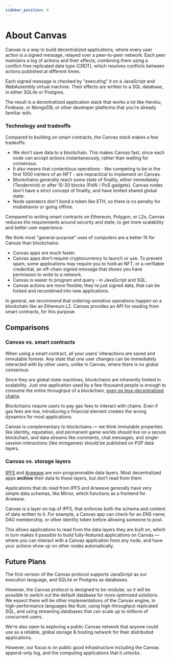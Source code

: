 ```yaml
---
sidebar_position: 6
---
```


# About Canvas

Canvas is a way to build decentralized applications, where every user action is a signed message, relayed over a peer-to-peer network. Each peer maintains a log of actions and their effects, combining them using a conflict-free replicated data type (CRDT), which resolves conflicts between actions published at different times.

Each signed message is checked by "executing" it on a JavaScript and WebAssembly virtual machine. Their effects are written to a SQL database, in either SQLite or Postgres.

The result is a decentralized application stack that works a lot like Heroku, Firebase, or MongoDB, or other developer platforms that you're already familiar with.

### Technology and tradeoffs

Compared to building on smart contracts, the Canvas stack makes a few tradeoffs:

* We don't save data to a blockchain. This makes Canvas fast, since each node can accept actions instantaneously, rather than waiting for consensus.
* It also means that contentious operations - like competing to be in the first 1000 minters of an NFT - are impractical to implement on Canvas.
* Blockchains generally reach some state of finality, either immediately (Tendermint) or after 15-30 blocks (PoW / PoS gadgets). Canvas nodes don't have a strict concept of finality, and have limited shared global state.
* Node operators don't bond a token like ETH, so there is no penalty for misbehavior or going offline.

Compared to writing smart contracts on Ethereum, Polygon, or L2s, Canvas reduces the requirements around security and state, to get more scalability and better user experience.

We think most "general-purpose" uses of computers are a better fit for Canvas than blockchains:

* Canvas apps are much faster.
* Canvas apps don't require cryptocurrency to launch or use. To prevent spam, some applications may require you to hold an NFT, or a verifiable credential, an off-chain signed message that shows you have permission to write to a network.
* Canvas is easier to program and query - in JavaScript and SQL.
* Canvas actions are more flexible; they're just signed data, that can be forked and recombined into new applications.

In general, we recommend that ordering-sensitive operations happen on a blockchain like an Ethereum L2. Canvas provides an API for reading from smart contracts, for this purpose.

## Comparisons

### Canvas vs. smart contracts

When using a smart contract, all your users’ interactions are saved and immutable forever. Any state that one user changes can be immediately interacted with by other users, unlike in Canvas, where there is no global consensus.

Since they are global state machines, blockchains are inherently limited in scalability. Just one application used by a few thousand people is enough to consume the entire throughput of a blockchain, [even on less-decentralized chains](https://www.theblockcrypto.com/linked/144639/solana-restarted-after-seven-hour-outage-caused-by-surge-of-transactions).

Blockchains require users to pay gas fees to interact with chains. Even if gas fees are low, introducing a financial element creates the wrong dynamics for most applications.

Canvas is complementary to blockchains — we think immutable properties like identity, reputation, and permanent game worlds should live on a secure blockchain, and data streams like comments, chat messages, and single-session interactions (like minigames) should be published on P2P data layers.

### Canvas vs. storage layers

[IPFS](https://ipfs.io/) and [Arweave](https://www.arweave.org/) are non-programmable data layers. Most decentralized apps **archive** their data to these layers, but don’t read from them.

Applications that do read from IPFS and Arweave generally have very simple data schemas, like Mirror, which functions as a frontend for Arweave.

Canvas is a layer on top of IPFS, that enforces both the schema and content of data written to it. For example, a Canvas app can check for an ENS name, DAO membership, or other identity token before allowing someone to post.

This allows applications to read from the data layers they are built on, which in turn makes it possible to build fully-featured applications on Canvas — where you can interact with a Canvas application from any node, and have your actions show up on other nodes automatically.

## Future Plans

The first version of the Canvas protocol supports JavaScript as our execution language, and SQLite or Postgres as databases.

However, the Canvas protocol is designed to be modular, so it will be possible to switch out the default database for more optimized solutions. We expect there will be other implementations of the Canvas engine, in high-performance languages like Rust, using high-throughput replicated SQL, and using streaming databases that can scale up to millions of concurrent users.

We're also open to exploring a public Canvas network that anyone could use as a reliable, global storage & hosting network for their distributed applications.

However, our focus is on public good infrastructure including the Canvas append-only log, and the computing applications that it unlocks.
